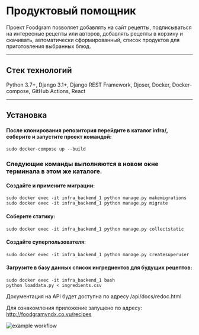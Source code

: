 # Продуктовый помощник
Проект Foodgram позволяет добавлять на сайт рецепты, подписываться на интересные рецепты или авторов, 
добавлять рецепты в корзину и скачивать, автоматически сформированный, список продуктов для приготовления выбранных блюд.
***
## Стек технологий
Python 3.7+, Django 3.1+, Django REST Framework, Djoser, Docker, Docker-compose, GitHub Actions, React
***
## Установка
#### После клонирования репозитория перейдите в каталог infra/, соберите и запустите проект командой:
    sudo docker-compose up --build

### Следующие команды выполняются в новом окне терминала в этом же каталоге.
#### Создайте и примените миграции:
    sudo docker exec -it infra_backend_1 python manage.py makemigrations
    sudo docker exec -it infra_backend_1 python manage.py migrate

#### Соберите статику:
    sudo docker exec -it infra_backend_1 python manage.py collectstatic

#### Создайте суперпользователя:
    sudo docker exec -it infra_backend_1 python manage.py createsuperuser

#### Загрузите в базу данных список ингредиентов для будущих рецептов:
    sudo docker exec -it infra_backend_1 bash
    python loaddata.py < ingredients.csv

Документация на API будет доступна по адресу /api/docs/redoc.html

Для ознакомления приложение запущено по адресу: http://foodgramyndx.co.vu/recipes

![example workflow](https://github.com/TheMrWhitee/yamdb_final/actions/workflows/yamdb_workflow.yml/badge.svg)
